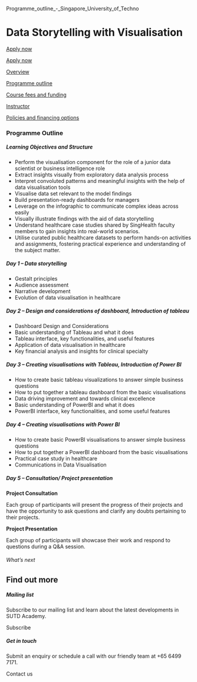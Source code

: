 Programme_outline_-_Singapore_University_of_Techno



Data Storytelling with Visualisation
====================================

[Apply now](/admissions/academy/modular-master/register-your-interest-modularmaster-certificate-in-data-science/)




[Apply now](/admissions/academy/modular-master/register-your-interest-modularmaster-certificate-in-data-science/)

[Overview](/course/healthcare-data-storytelling-with-visualisation/#tabs)

[Programme outline](/course/healthcare-data-storytelling-with-visualisation/programme-outline/#tabs)

[Course fees and funding](/course/healthcare-data-storytelling-with-visualisation/course-fees-and-funding/#tabs)

[Instructor](/course/healthcare-data-storytelling-with-visualisation/instructor/#tabs)

[Policies and financing options](/course/healthcare-data-storytelling-with-visualisation/policies-and-financing-options/#tabs)

### Programme Outline

##### **Learning Objectives and Structure**

* Perform the visualisation component for the role of a junior data scientist or business intelligence role
* Extract insights visually from exploratory data analysis process
* Interpret convoluted patterns and meaningful insights with the help of data visualisation tools
* Visualise data set relevant to the model findings
* Build presentation-ready dashboards for managers
* Leverage on the infographic to communicate complex ideas across easily
* Visually illustrate findings with the aid of data storytelling
* Understand healthcare case studies shared by SingHealth faculty members to gain insights into real-world scenarios.
* Utilise curated public healthcare datasets to perform hands-on activities and assignments, fostering practical experience and understanding of the subject matter.

##### Day 1 – Data storytelling

* Gestalt principles
* Audience assessment
* Narrative development
* Evolution of data visualisation in healthcare

##### Day 2 – Design and considerations of dashboard, Introduction of tableau

* Dashboard Design and Considerations
* Basic understanding of Tableau and what it does
* Tableau interface, key functionalities, and useful features
* Application of data visualisation in healthcare
* Key financial analysis and insights for clinical specialty

##### Day 3 – Creating visualisations with Tableau, Introduction of Power BI

* How to create basic tableau visualizations to answer simple business questions
* How to put together a tableau dashboard from the basic visualisations
* Data driving improvement and towards clinical excellence
* Basic understanding of PowerBI and what it does
* PowerBI interface, key functionalities, and some useful features

##### Day 4 – Creating visualisations with Power BI

* How to create basic PowerBI visualisations to answer simple business questions
* How to put together a PowerBI dashboard from the basic visualisations
* Practical case study in healthcare
* Communications in Data Visualisation

##### Day 5 – Consultation/ Project presentation

**Project Consultation**

Each group of participants will present the progress of their projects and have the opportunity to ask questions and clarify any doubts pertaining to their projects.

**Project Presentation**

Each group of participants will showcase their work and respond to questions during a Q&A session.

###### What’s next

Find out more
-------------

##### Mailing list

Subscribe to our mailing list and learn about the latest developments in SUTD Academy.

Subscribe

##### Get in touch

Submit an enquiry or schedule a call with our friendly team at +65 6499 7171.

Contact us

